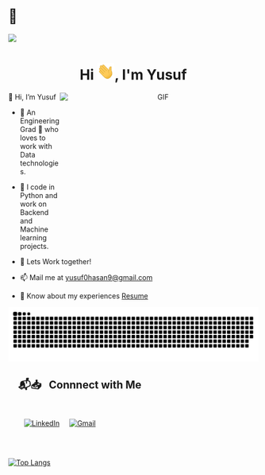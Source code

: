 # 👋

![](https://github.com/halfrost/halfrost/blob/master/icons/header_.png)



<!---Snake --->
<div align="center">
<h1 align="center">Hi <img width="35" src="https://github.com/1999AZZAR/1999AZZAR/blob/main/resources/img/waving.gif">, I'm Yusuf</h1>
</div>

<a target="_blank" align="center">
  <img align="right" top="500" height="300" width="400" alt="GIF" src="https://media.giphy.com/media/SWoSkN6DxTszqIKEqv/giphy.gif">
</a>

👋 Hi, I’m Yusuf

- 👀 An Engineering Grad 🗿  who loves to work with Data technologies.
- 🌱 I code in Python and work on Backend and Machine learning projects.
- 💞️ Lets Work together!
- 📫 Mail me at yusuf0hasan9@gmail.com

- 📄 Know about my experiences <a href="https://github.com/yh-Yusuf/CV/blob/main/YusufHasan.pdf" target="blank">Resume</a>


<div align="center">
  <img  src="https://github.com/1999AZZAR/1999AZZAR/blob/main/resources/img/grid-snake.svg"
       alt="snake" /></a>
</div>


## &nbsp; &nbsp; 📬📥 &nbsp; Connnect with Me

<br/>

&nbsp; &nbsp; &nbsp; &nbsp; <a href="https://www.linkedin.com/in/yusuf0hasan/"><img width="105px" alt="LinkedIn" src="https://img.shields.io/badge/LinkedIn%20-%230077B5.svg?&style=flat&logo=linkedin&logoColor=white"/></a> &nbsp;&nbsp;&nbsp;
<a href="mailto:yusuf0hasan9@gmail.com"><img width="85px" alt="Gmail" src="https://img.shields.io/badge/Gmail-D14836?style=flat&logo=gmail&logoColor=white" /></a> &nbsp; &nbsp; 


</br>

</br>

<!---[![Yusuf's github stats](https://github-readme-stats.vercel.app/api?username=yh-Yusuf)](https://github.com/yh-Yusuf/github-readme-stats) --->
[![Top Langs](https://github-readme-stats.vercel.app/api/top-langs/?username=yh-Yusuf&layout=compact)](https://github.com/yh-Yusuf/github-readme-stats)


<!---
yh-Yusuf/yh-Yusuf is a ✨ special ✨ repository because its `README.md` (this file) appears on your GitHub profile.
You can click the Preview link to take a look at your changes.
--->

